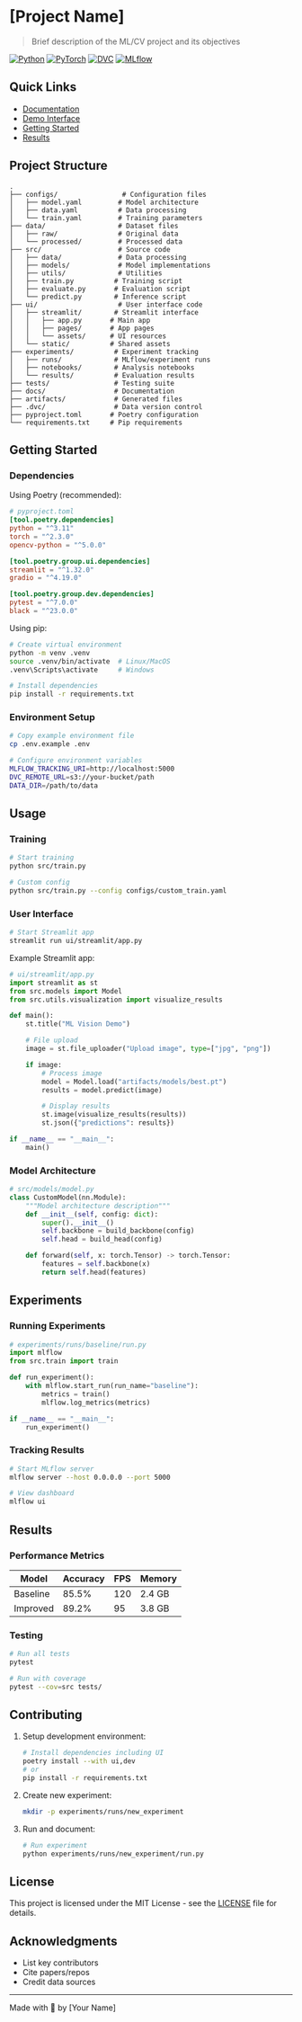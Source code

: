 # [Project Name]

> Brief description of the ML/CV project and its objectives

[![Python](https://img.shields.io/badge/python-3.11%2B-blue.svg)](https://www.python.org/downloads/)
[![PyTorch](https://img.shields.io/badge/pytorch-2.3%2B-red.svg)](https://pytorch.org/)
[![DVC](https://img.shields.io/badge/dvc-3.30%2B-violet.svg)](https://dvc.org/)
[![MLflow](https://img.shields.io/badge/mlflow-2.10%2B-yellow.svg)](https://mlflow.org/)

## Quick Links

- [Documentation](docs/README.md)
- [Demo Interface](ui/streamlit/README.md)
- [Getting Started](#getting-started)
- [Results](#results)

## Project Structure

```
.
├── configs/                # Configuration files
│   ├── model.yaml         # Model architecture
│   ├── data.yaml          # Data processing
│   └── train.yaml         # Training parameters
├── data/                  # Dataset files
│   ├── raw/               # Original data
│   └── processed/         # Processed data
├── src/                   # Source code
│   ├── data/              # Data processing
│   ├── models/            # Model implementations
│   ├── utils/             # Utilities
│   ├── train.py          # Training script
│   ├── evaluate.py       # Evaluation script
│   └── predict.py        # Inference script
├── ui/                    # User interface code
│   ├── streamlit/        # Streamlit interface
│   │   ├── app.py       # Main app
│   │   ├── pages/       # App pages
│   │   └── assets/      # UI resources
│   └── static/          # Shared assets
├── experiments/          # Experiment tracking
│   ├── runs/             # MLflow/experiment runs
│   ├── notebooks/        # Analysis notebooks
│   └── results/          # Evaluation results
├── tests/                # Testing suite
├── docs/                 # Documentation
├── artifacts/            # Generated files
├── .dvc/                 # Data version control
├── pyproject.toml       # Poetry configuration
└── requirements.txt     # Pip requirements
```

## Getting Started

### Dependencies

Using Poetry (recommended):

```toml
# pyproject.toml
[tool.poetry.dependencies]
python = "^3.11"
torch = "^2.3.0"
opencv-python = "^5.0.0"

[tool.poetry.group.ui.dependencies]
streamlit = "^1.32.0"
gradio = "^4.19.0"

[tool.poetry.group.dev.dependencies]
pytest = "^7.0.0"
black = "^23.0.0"
```

Using pip:

```bash
# Create virtual environment
python -m venv .venv
source .venv/bin/activate  # Linux/MacOS
.venv\Scripts\activate     # Windows

# Install dependencies
pip install -r requirements.txt
```

### Environment Setup

```bash
# Copy example environment file
cp .env.example .env

# Configure environment variables
MLFLOW_TRACKING_URI=http://localhost:5000
DVC_REMOTE_URL=s3://your-bucket/path
DATA_DIR=/path/to/data
```

## Usage

### Training

```bash
# Start training
python src/train.py

# Custom config
python src/train.py --config configs/custom_train.yaml
```

### User Interface

```bash
# Start Streamlit app
streamlit run ui/streamlit/app.py
```

Example Streamlit app:

```python
# ui/streamlit/app.py
import streamlit as st
from src.models import Model
from src.utils.visualization import visualize_results

def main():
    st.title("ML Vision Demo")

    # File upload
    image = st.file_uploader("Upload image", type=["jpg", "png"])

    if image:
        # Process image
        model = Model.load("artifacts/models/best.pt")
        results = model.predict(image)

        # Display results
        st.image(visualize_results(results))
        st.json({"predictions": results})

if __name__ == "__main__":
    main()
```

### Model Architecture

```python
# src/models/model.py
class CustomModel(nn.Module):
    """Model architecture description"""
    def __init__(self, config: dict):
        super().__init__()
        self.backbone = build_backbone(config)
        self.head = build_head(config)

    def forward(self, x: torch.Tensor) -> torch.Tensor:
        features = self.backbone(x)
        return self.head(features)
```

## Experiments

### Running Experiments

```python
# experiments/runs/baseline/run.py
import mlflow
from src.train import train

def run_experiment():
    with mlflow.start_run(run_name="baseline"):
        metrics = train()
        mlflow.log_metrics(metrics)

if __name__ == "__main__":
    run_experiment()
```

### Tracking Results

```bash
# Start MLflow server
mlflow server --host 0.0.0.0 --port 5000

# View dashboard
mlflow ui
```

## Results

### Performance Metrics

| Model    | Accuracy | FPS | Memory |
| -------- | -------- | --- | ------ |
| Baseline | 85.5%    | 120 | 2.4 GB |
| Improved | 89.2%    | 95  | 3.8 GB |

### Testing

```bash
# Run all tests
pytest

# Run with coverage
pytest --cov=src tests/
```

## Contributing

1. Setup development environment:

   ```bash
   # Install dependencies including UI
   poetry install --with ui,dev
   # or
   pip install -r requirements.txt
   ```

2. Create new experiment:

   ```bash
   mkdir -p experiments/runs/new_experiment
   ```

3. Run and document:
   ```bash
   # Run experiment
   python experiments/runs/new_experiment/run.py
   ```

## License

This project is licensed under the MIT License - see the [LICENSE](LICENSE) file for details.

## Acknowledgments

- List key contributors
- Cite papers/repos
- Credit data sources

---

Made with 🧠 by [Your Name]

